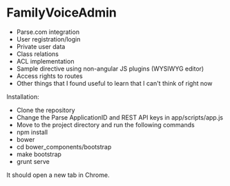FamilyVoiceAdmin
=================


- Parse.com integration
-   User registration/login
-   Private user data
-   Class relations
-   ACL implementation
- Sample directive using non-angular JS plugins (WYSIWYG editor)
- Access rights to routes
- Other things that I found useful to learn that I can't think of right now

Installation:


- Clone the repository
- Change the Parse ApplicationID and REST API keys in app/scripts/app.js
- Move to the project directory and run the following commands
- npm install
- bower
- cd bower_components/bootstrap
- make bootstrap
- grunt serve

It should open a new tab in Chrome.

